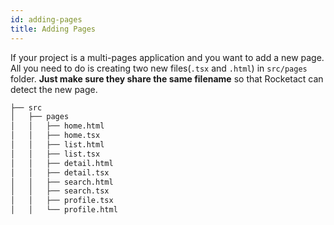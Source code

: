 ```yaml
---
id: adding-pages
title: Adding Pages
---
```


If your project is a multi-pages application and you want to add a new page. All you need to do is creating two new files(`.tsx` and `.html`) in `src/pages` folder. **Just make sure they share the same filename** so that Rocketact can detect the new page.


```bash
├── src
│   ├── pages
│   │   ├── home.html
│   │   ├── home.tsx
│   │   ├── list.html
│   │   ├── list.tsx
│   │   ├── detail.html
│   │   ├── detail.tsx
│   │   ├── search.html
│   │   ├── search.tsx
│   │   ├── profile.tsx
│   │   └── profile.html
```
